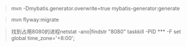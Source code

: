 >mvn -Dmybatis.generator.overwrite=true mybatis-generator:generate

>mvn flyway:migrate

>找到占用8080的进程netstat -ano|findstr "8080"
>taskkill -PID *** -F
>set global time_zone='+8:00';
